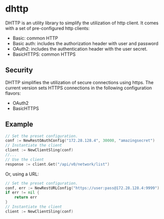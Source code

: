 # dhttp
DHTTP is an utility library to simplify the utilization of http client. It comes with
a set of pre-configured http clients:
* Basic: common HTTP
* Basic auth: includes the authorization header with user and password
* OAuth2: includes the authentication header with the user secret.
* BasicHTTPS: common HTTPS

## Security
DHTTP simplifies the utilization of secure connections using https. The current version
sets HTTPS connections in the following configuration flavors:
* OAuth2
* BasicHTTPS

## Example
```go
// Set the preset configuration.
conf := NewRestOAuthConfig("172.28.128.4", 30000, "amazingsecret")
// Instantiate the client
client := NewClientSling(conf)
//...
// Use the client
response := client.Get("/api/v0/network/list")
```

Or, using a URL:
```go
// Set the preset configuration.
conf, err := NewRestURLConfig("https://user:pass@172.28.128.4:9999")
if err != nil {
    return err
}
// Instantiate the client
client := NewClientSling(conf)
```
